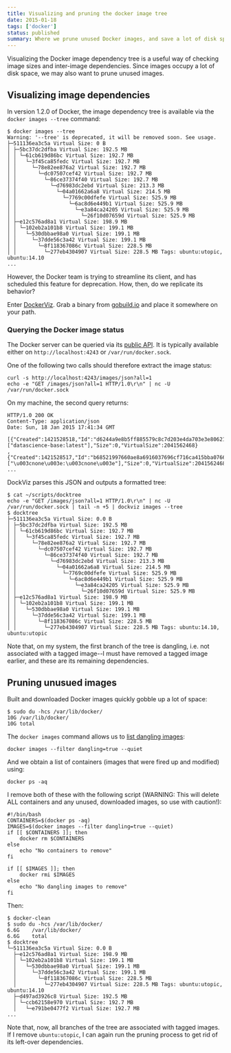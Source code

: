 ```yaml
---
title: Visualizing and pruning the docker image tree
date: 2015-01-18
tags: ['docker']
status: published
summary: Where we prune unused Docker images, and save a lot of disk space.
---
```



Visualizing the Docker image dependency tree is a useful way of
checking image sizes and inter-image dependencies.  Since images
occupy a lot of disk space, we may also want to prune unused images.

## Visualizing image dependencies

In version 1.2.0 of Docker, the image dependency tree is available via
the ``docker images --tree`` command:

```
$ docker images --tree
Warning: '--tree' is deprecated, it will be removed soon. See usage.
├─511136ea3c5a Virtual Size: 0 B
│ ├─5bc37dc2dfba Virtual Size: 192.5 MB
│ │ └─61cb619d86bc Virtual Size: 192.7 MB
│ │   └─3f45ca85fedc Virtual Size: 192.7 MB
│ │     └─78e82ee876a2 Virtual Size: 192.7 MB
│ │       └─dc07507cef42 Virtual Size: 192.7 MB
│ │         └─86ce37374f40 Virtual Size: 192.7 MB
│ │           └─d76983dc2ebd Virtual Size: 213.3 MB
│ │             └─04a01662a6a8 Virtual Size: 214.5 MB
│ │               └─7769c00dfefe Virtual Size: 525.9 MB
│ │                 └─6ac8d6e449b1 Virtual Size: 525.9 MB
│ │                   └─e3a84ca24205 Virtual Size: 525.9 MB
│ │                     └─26f10d07659d Virtual Size: 525.9 MB
│ ├─e12c576ad8a1 Virtual Size: 198.9 MB
│ │ └─102eb2a101b8 Virtual Size: 199.1 MB
│ │   └─530dbbae98a0 Virtual Size: 199.1 MB
│ │     └─37dde56c3a42 Virtual Size: 199.1 MB
│ │       └─8f118367086c Virtual Size: 228.5 MB
│ │         └─277eb4304907 Virtual Size: 228.5 MB Tags: ubuntu:utopic, ubuntu:14.10
...
```

However, the Docker team is trying to streamline its client, and has
scheduled this feature for deprecation.  How, then, do we replicate
its behavior?

Enter [DockerViz](https://github.com/justone/dockviz).  Grab a binary
from [gobuild.io](http://gobuild.io/github.com/justone/dockviz) and
place it somewhere on your path.

### Querying the Docker image status

The Docker server can be queried via its
[public API](https://docs.docker.com/reference/api/docker_remote_api/).
It is typically available either on ``http://localhost:4243`` or
``/var/run/docker.sock``.

One of the following two calls should therefore extract the image
status:

```
curl -s http://localhost:4243/images/json?all=1
echo -e "GET /images/json?all=1 HTTP/1.0\r\n" | nc -U /var/run/docker.sock
```

On my machine, the second query returns:

```
HTTP/1.0 200 OK
Content-Type: application/json
Date: Sun, 18 Jan 2015 17:41:34 GMT

[{"Created":1421528518,"Id":"d6244a9e8b5ff885579c8c7d203e4da703e3e80621449dbbd58c365dba5c83b1","ParentId":"b68521997660ae8a6916037696cf716ca415bba0766487bfa5b79cda4adfb62c","RepoTags":["datascience-base:latest"],"Size":0,"VirtualSize":2041562468}
,{"Created":1421528517,"Id":"b68521997660ae8a6916037696cf716ca415bba0766487bfa5b79cda4adfb62c","ParentId":"d3cb571e5e16fce16a59c16c87e01ea4051d7cae016dba90688c9e4a53a921c4","RepoTags":["\u003cnone\u003e:\u003cnone\u003e"],"Size":0,"VirtualSize":2041562468}
...
```

DockViz parses this JSON and outputs a formatted tree:

```
$ cat ~/scripts/docktree 
echo -e "GET /images/json?all=1 HTTP/1.0\r\n" | nc -U /var/run/docker.sock | tail -n +5 | dockviz images --tree
$ docktree
├─511136ea3c5a Virtual Size: 0.0 B
│ ├─5bc37dc2dfba Virtual Size: 192.5 MB
│ │ └─61cb619d86bc Virtual Size: 192.7 MB
│ │   └─3f45ca85fedc Virtual Size: 192.7 MB
│ │     └─78e82ee876a2 Virtual Size: 192.7 MB
│ │       └─dc07507cef42 Virtual Size: 192.7 MB
│ │         └─86ce37374f40 Virtual Size: 192.7 MB
│ │           └─d76983dc2ebd Virtual Size: 213.3 MB
│ │             └─04a01662a6a8 Virtual Size: 214.5 MB
│ │               └─7769c00dfefe Virtual Size: 525.9 MB
│ │                 └─6ac8d6e449b1 Virtual Size: 525.9 MB
│ │                   └─e3a84ca24205 Virtual Size: 525.9 MB
│ │                     └─26f10d07659d Virtual Size: 525.9 MB
│ ├─e12c576ad8a1 Virtual Size: 198.9 MB
│ │ └─102eb2a101b8 Virtual Size: 199.1 MB
│ │   └─530dbbae98a0 Virtual Size: 199.1 MB
│ │     └─37dde56c3a42 Virtual Size: 199.1 MB
│ │       └─8f118367086c Virtual Size: 228.5 MB
│ │         └─277eb4304907 Virtual Size: 228.5 MB Tags: ubuntu:14.10, ubuntu:utopic
```

Note that, on my system, the first branch of the tree is dangling,
i.e. not associated with a tagged image--I must have removed a tagged
image earlier, and these are its remaining dependencies.

## Pruning unusued images

Built and downloaded Docker images quickly gobble up a lot of space:

```
$ sudo du -hcs /var/lib/docker/
10G	/var/lib/docker/
10G	total
```

The ``docker images`` command allows us to
[list dangling images](https://docs.docker.com/reference/commandline/cli/#images):

```
docker images --filter dangling=true --quiet
```

And we obtain a list of containers (images that were fired up and
modified) using:

```
docker ps -aq
```

I remove both of these with the following script (WARNING: This
will delete ALL containers and any unused, downloaded images, so use
with caution!):

```
#!/bin/bash
CONTAINERS=$(docker ps -aq)
IMAGES=$(docker images --filter dangling=true --quiet)
if [[ $CONTAINERS ]]; then
    docker rm $CONTAINERS
else
    echo "No containers to remove"
fi

if [[ $IMAGES ]]; then
    docker rmi $IMAGES
else
    echo "No dangling images to remove"
fi
```

Then:

```
$ docker-clean
$ sudo du -hcs /var/lib/docker/
6.6G	/var/lib/docker/
6.6G	total
$ docktree
└─511136ea3c5a Virtual Size: 0.0 B
  ├─e12c576ad8a1 Virtual Size: 198.9 MB
  │ └─102eb2a101b8 Virtual Size: 199.1 MB
  │   └─530dbbae98a0 Virtual Size: 199.1 MB
  │     └─37dde56c3a42 Virtual Size: 199.1 MB
  │       └─8f118367086c Virtual Size: 228.5 MB
  │         └─277eb4304907 Virtual Size: 228.5 MB Tags: ubuntu:utopic, ubuntu:14.10
  ├─d497ad3926c8 Virtual Size: 192.5 MB
  │ └─ccb62158e970 Virtual Size: 192.7 MB
  │   └─e791be0477f2 Virtual Size: 192.7 MB
...
```

Note that, now, all branches of the tree are associated with tagged
images.  If I remove ``ubuntu:utopic``, I can again run the pruning
process to get rid of its left-over dependencies.
